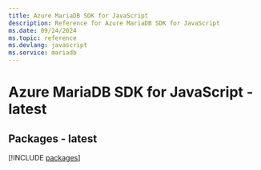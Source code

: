 ```yaml
---
title: Azure MariaDB SDK for JavaScript
description: Reference for Azure MariaDB SDK for JavaScript
ms.date: 09/24/2024
ms.topic: reference
ms.devlang: javascript
ms.service: mariadb
---
```

# Azure MariaDB SDK for JavaScript - latest
## Packages - latest
[!INCLUDE [packages](mariadb-index.md)]